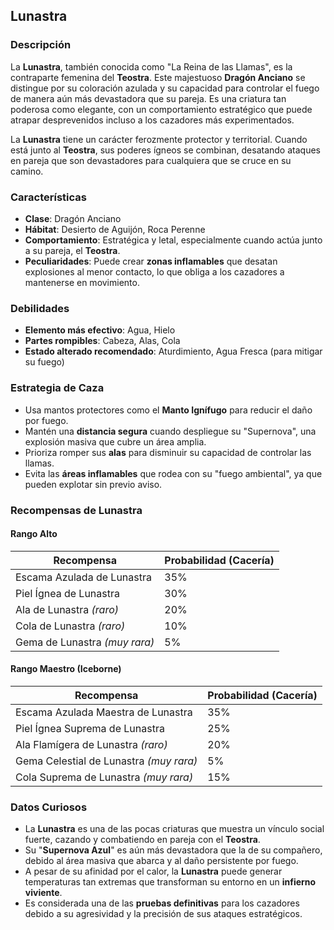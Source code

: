 ## Lunastra

### Descripción
La **Lunastra**, también conocida como "La Reina de las Llamas", es la contraparte femenina del **Teostra**. Este majestuoso **Dragón Anciano** se distingue por su coloración azulada y su capacidad para controlar el fuego de manera aún más devastadora que su pareja. Es una criatura tan poderosa como elegante, con un comportamiento estratégico que puede atrapar desprevenidos incluso a los cazadores más experimentados.

La **Lunastra** tiene un carácter ferozmente protector y territorial. Cuando está junto al **Teostra**, sus poderes ígneos se combinan, desatando ataques en pareja que son devastadores para cualquiera que se cruce en su camino.

### Características
- **Clase**: Dragón Anciano  
- **Hábitat**: Desierto de Aguijón, Roca Perenne  
- **Comportamiento**: Estratégica y letal, especialmente cuando actúa junto a su pareja, el **Teostra**.  
- **Peculiaridades**: Puede crear **zonas inflamables** que desatan explosiones al menor contacto, lo que obliga a los cazadores a mantenerse en movimiento.

### Debilidades
- **Elemento más efectivo**: Agua, Hielo  
- **Partes rompibles**: Cabeza, Alas, Cola  
- **Estado alterado recomendado**: Aturdimiento, Agua Fresca (para mitigar su fuego)

### Estrategia de Caza
- Usa mantos protectores como el **Manto Ignífugo** para reducir el daño por fuego.  
- Mantén una **distancia segura** cuando despliegue su "Supernova", una explosión masiva que cubre un área amplia.  
- Prioriza romper sus **alas** para disminuir su capacidad de controlar las llamas.  
- Evita las **áreas inflamables** que rodea con su "fuego ambiental", ya que pueden explotar sin previo aviso.

### Recompensas de Lunastra

#### **Rango Alto**
| Recompensa                         | Probabilidad (Cacería) |  
|------------------------------------|------------------------|  
| Escama Azulada de Lunastra         | 35%                    |  
| Piel Ígnea de Lunastra             | 30%                    |  
| Ala de Lunastra *(raro)*           | 20%                    |  
| Cola de Lunastra *(raro)*          | 10%                    |  
| Gema de Lunastra *(muy rara)*      | 5%                     |  

#### **Rango Maestro (Iceborne)**
| Recompensa                         | Probabilidad (Cacería) |  
|------------------------------------|------------------------|  
| Escama Azulada Maestra de Lunastra | 35%                    |  
| Piel Ígnea Suprema de Lunastra     | 25%                    |  
| Ala Flamígera de Lunastra *(raro)* | 20%                    |  
| Gema Celestial de Lunastra *(muy rara)* | 5%                 |  
| Cola Suprema de Lunastra *(muy rara)* | 15%                 |  

### Datos Curiosos
- La **Lunastra** es una de las pocas criaturas que muestra un vínculo social fuerte, cazando y combatiendo en pareja con el **Teostra**.  
- Su "**Supernova Azul**" es aún más devastadora que la de su compañero, debido al área masiva que abarca y al daño persistente por fuego.  
- A pesar de su afinidad por el calor, la **Lunastra** puede generar temperaturas tan extremas que transforman su entorno en un **infierno viviente**.  
- Es considerada una de las **pruebas definitivas** para los cazadores debido a su agresividad y la precisión de sus ataques estratégicos.